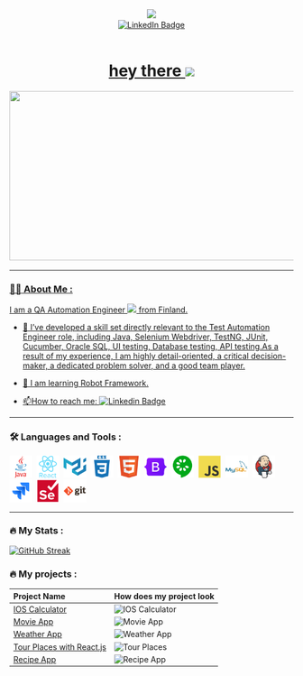 
<div id="header" align="center">
  <img src="https://media.giphy.com/media/M9gbBd9nbDrOTu1Mqx/giphy.gif" width="100"/>
</div>

<div id="badges" align="center">
  <a href="https://www.linkedin.com/in/sefik-kesim">
  <img src="https://img.shields.io/badge/LinkedIn-blue?style=for-the-badge&logo=linkedin&logoColor=white" alt="LinkedIn Badge"/>
</div>
  <div align="center"> 
    <img src="https://komarev.com/ghpvc/?username=sefikkesim&style=flat-square&color=blue" alt=""/>
    <h1>
  hey there
  <img src="https://media.giphy.com/media/hvRJCLFzcasrR4ia7z/giphy.gif" width="30px"/>
  </h1>
   </div> 
<div align="center">
  <img src="https://media.giphy.com/media/dWesBcTLavkZuG35MI/giphy.gif" width="600" height="300"/>
</div>
  
  ---

### :woman_technologist: About Me :
  I am a QA Automation Engineer <img src="https://media.giphy.com/media/WUlplcMpOCEmTGBtBW/giphy.gif" width="30"> from Finland.
  
  - :telescope: I’ve developed a skill set directly relevant to the Test Automation Engineer role, including Java, Selenium Webdriver, TestNG, JUnit, Cucumber, Oracle SQL, UI testing, Database testing, API testing.As a result of my experience, I am highly detail-oriented, a critical decision-maker, a dedicated problem solver, and a good team player.

  - :seedling: I am learning Robot Framework.

  - :mailbox:How to reach me: [![Linkedin Badge](https://img.shields.io/badge/-Sefik_Kesim-blue?style=flat&logo=Linkedin&logoColor=white)](https://www.linkedin.com/in/sefik-kesim)

  ---

### :hammer_and_wrench: Languages and Tools :
  <div>
  <img src="https://github.com/devicons/devicon/blob/master/icons/java/java-original-wordmark.svg" title="Java" alt="Java" width="40" height="40"/>&nbsp;
  <img src="https://github.com/devicons/devicon/blob/master/icons/react/react-original-wordmark.svg" title="React" alt="React" width="40" height="40"/>&nbsp;
  <img src="https://github.com/devicons/devicon/blob/master/icons/materialui/materialui-original.svg" title="Material UI" alt="Material UI" width="40" height="40"/>&nbsp;
  <img src="https://github.com/devicons/devicon/blob/master/icons/css3/css3-plain-wordmark.svg"  title="CSS3" alt="CSS" width="40" height="40"/>&nbsp;
  <img src="https://github.com/devicons/devicon/blob/master/icons/html5/html5-original.svg" title="HTML5" alt="HTML" width="40" height="40"/>&nbsp;
  <img src="https://github.com/devicons/devicon/blob/master/icons/bootstrap/bootstrap-original.svg" title="Bootstrap" alt="Bootstrap" width="40" height="40"/>&nbsp;
  <img src="https://github.com/devicons/devicon/blob/master/icons/cucumber/cucumber-plain.svg" title="Cucumber" alt="Cucumber" width="40" height="40"/>&nbsp;
  <img src="https://github.com/devicons/devicon/blob/master/icons/javascript/javascript-original.svg" title="JavaScript" alt="JavaScript" width="40" height="40"/>&nbsp;
  <img src="https://github.com/devicons/devicon/blob/master/icons/mysql/mysql-original-wordmark.svg" title="MySQL"  alt="MySQL" width="40" height="40"/>&nbsp;
  <img src="https://github.com/devicons/devicon/blob/master/icons/jenkins/jenkins-original.svg" title="Jenkins"  alt="Jenkins" width="40" height="40"/>&nbsp;
  <img src="https://github.com/devicons/devicon/blob/master/icons/jira/jira-original.svg" title="Jira"  alt="Jira" width="40" height="40"/>&nbsp;
  <img src="https://github.com/devicons/devicon/blob/master/icons/selenium/selenium-original.svg" title="Selenium"  alt="Selenium" width="40" height="40"/>&nbsp;
  <img src="https://github.com/devicons/devicon/blob/master/icons/git/git-original-wordmark.svg" title="Git" **alt="Git" width="40" height="40"/>
</div>
  
  ---

### :fire: My Stats :
  [![GitHub Streak](http://github-readme-streak-stats.herokuapp.com?user=sefikkesim&theme=dark&background=000000)](https://git.io/streak-stats)
### :fire: My projects :
  Project Name                          |How does my project look   
:-------------------------              |------------------------- 
[IOS Calculator ](https://sefikkesim.github.io/Ios_calculator/)|![IOS Calculator](https://user-images.githubusercontent.com/91076807/184550556-c3aee49c-2438-4862-9c82-2e20adbe7fcf.gif)
[Movie App](https://movie-app-firebase.netlify.app/)|![Movie App](https://user-images.githubusercontent.com/91076807/184549973-6802dca3-3f3d-4c4a-82a3-2d2302114396.gif)
[Weather App](https://sefikkesim.github.io/Weather_app/)| ![Weather App](https://user-images.githubusercontent.com/91076807/184550130-c6137167-f60c-4b5d-9bef-9366bf5f660d.gif)
[Tour Places with React.js](https://tourplaceswithreact.netlify.app/)|![Tour Places](https://user-images.githubusercontent.com/91076807/184550192-47f1aa59-19b7-430c-9b5a-0ac592f30c44.gif)
[Recipe App](https://recipe-app-sefik.netlify.app/)|![Recipe App](https://user-images.githubusercontent.com/91076807/184550293-d296930e-6f09-4591-9b5c-9f643d832c8e.gif)

